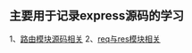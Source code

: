 ## 主要用于记录express源码的学习

1、[路由模块源码相关](https://github.com/sq-github/express-learn-sourceCode/blob/master/%E8%B7%AF%E7%94%B1%E6%A8%A1%E5%9D%97%E7%9B%B8%E5%85%B3.md)
2、[req与res模块相关](https://github.com/sq-github/express-learn-sourceCode/blob/master/req%E4%B8%8Eres%E6%A8%A1%E5%9D%97.md)


